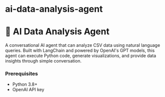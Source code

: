 # ai-data-analysis-agent
# 🤖 AI Data Analysis Agent

A conversational AI agent that can analyze CSV data using natural language queries. Built with LangChain and powered by OpenAI's GPT models, this agent can execute Python code, generate visualizations, and provide data insights through simple conversation.


### Prerequisites

- Python 3.8+
- OpenAI API key

